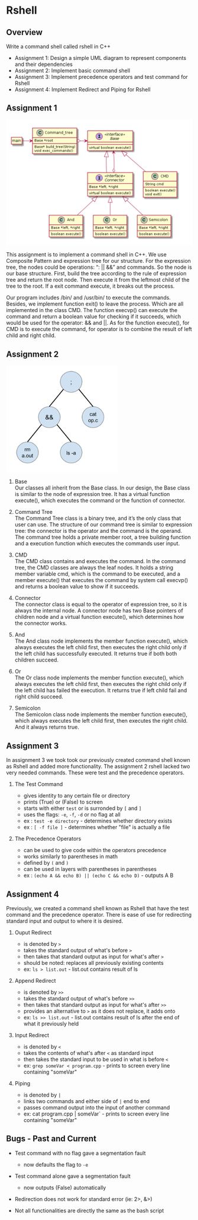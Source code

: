 Rshell
===

Overview 
---

Write a command shell called rshell in C++  
  
* Assignment 1: Design a simple UML diagram to represent components and their dependencies  
* Assignment 2: Implement basic command shell  
* Assignment 3: Implement precedence operators and test command for Rshell  
* Assignment 4: Implement Redirect and Piping for Rshell

Assignment 1 
---
<img src="https://github.com/BenTYC/Rshell/blob/master/UML.png" width="600">

This assignment is to implement a command shell in C++. We use Composite Pattern and expression tree for our structure. For the expression tree, the nodes could be operations: “: || &&” and commands. So the node is our base structure. First, build the tree according to the rule of expression tree and return the root node. Then execute it from the leftmost child of the tree to the root. If a exit command execute, it breaks out the process.  
  
Our program includes /bin/ and /usr/bin/ to execute the commands. Besides, we implement function exit() to leave the process. Which are all implemented in the class CMD. The function execvp() can execute the command and return a boolean value for checking if it succeeds, which would be used for the operator: && and ||. As for the function execute(), for CMD is to execute the command, for operator is to combine the result of left child and right child.  

Assignment 2 
---
<img src="https://github.com/BenTYC/Rshell/blob/master/Command%20Tree.png" width="300">

1. Base  
Our classes all inherit from the Base class. In our design, the Base class is similar to the node of expression tree. It has a virtual function execute(), which executes the command or the function of connector.

2. Command Tree  
The Command Tree class is a binary tree, and it’s the only class that user can use. The structure of our command tree is similar to expression tree: the connector is the operator and the command is the operand. The command tree holds a private member root, a tree building function and a execution function which executes the commands user input.

3. CMD  
The CMD class contains and executes the command. In the command tree, the CMD classes are always the leaf nodes. It holds a string member variable cmd, which is the command to be executed, and a member execute() that executes the command by system call execvp() and returns a boolean value to show if it succeeds.

4. Connector  
The connector class is equal to the operator of expression tree, so it is always the internal node. A connector node has two Base pointers of children node and a virtual function execute(), which determines how the connector works.

5. And  
The And class node implements the member function execute(), which always executes the left child first, then executes the right child only if the left child has successfully executed. It returns true if both both children succeed.

6. Or  
The Or class node implements the member function execute(), which always executes the left child first, then executes the right child only if the left child has failed the execution. It returns true if left child fail and right child succeed.

7. Semicolon  
The Semicolon class node implements the member function execute(), which always executes the left child first, then executes the right child. And it always returns true.

Assignment 3 
---

In assignment 3 we took took our previously created command shell known as Rshell and added more functionality. The assignment 2 rshell lacked two very needed commands. These were test and the precedence operators.

1. The Test Command
	* gives identity to any certain file or directory
	* prints (True) or (False) to screen
	* starts with either `test` or is surronded by `[` and `]`
	* uses the flags: `-e`, `-f`, `-d` or no flag at all
	* ex : `test -e directory` - determines whether directory exists
	* ex : `[ -f file ]` - determines whether "file" is actually a file

2. The Precedence Operators
	* can be used to give code within the operators precedence
	* works similarly to parentheses in math
	* defined by `(` and `)`
	* can be used in layers with parentheses in parentheses
	* ex : `(echo A && echo B) || (echo C && echo D)` - outputs A B

Assignment 4 
---

Previously, we created a command shell known as Rshell that have the test command and the precedence operator. There is ease of use for redirecting standard input and output to where it is desired.

1. Ouput Redirect
	* is denoted by `>`
	* takes the standard output of what's before `>`
	* then takes that standard output as input for what's after `>`
	* should be noted: replaces all previously existing contents
	* ex: `ls > list.out` - list.out contains result of ls

2. Append Redirect
	* is denoted by `>>`
	* takes the standard output of what's before `>>`
	* then takes that standard output as input for what's after `>>`
	* provides an alternative to `>` as it does not replace, it adds onto
	* ex: `ls >> list.out` - list.out contains result of ls after the end of what it previously held

3. Input Redirect
	* is denoted by `<`
	* takes the contents of what's after `<` as standard input
	* then takes the standard input to be used in what is before `<`
	* ex: `grep someVar < program.cpp` - prints to screen every line containing "someVar"

4. Piping
	* is denoted by `|`
	* links two commands and either side of `|` end to end
	* passes command output into the input of another command
	* ex: cat program.cpp | someVar` - prints to screen every line containing "someVar"


Bugs - Past and Current
---

* Test command with no flag gave a segmentation fault
	* now defaults the flag to `-e`
* Test command alone gave a segmentation fault
	* now outputs (False) automatically

* Redirection does not work for standard error (ie: 2>, &>)
* Not all functionalities are directly the same as the bash script
